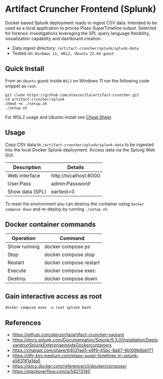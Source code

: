 # Artifact Cruncher Frontend (Splunk)
Docker based Splunk deployment ready to ingest CSV data. Intended to be used as a local application to proces Plaso SuperTimeline output. 
Selected for forensic investigations leveraging the SPL query language flexibility, visualization capability and dashboard creation.

* Data ingest directory: `/artifact-cruncher/splunk/splunk-data`
* Tested on: `Windows 11, WSL2, Ubuntu 22.04 guest`

## Quick Install
From an `Ubuntu` guest inside `WSL2` on Windows 11 run the following code snippet as `root`.
```
git clone https://github.com/alexzorila/artifact-cruncher.git
cd artifact-cruncher/splunk
chmod +x ./setup.sh
./setup.sh
```
For WSL2 usage and Ubuntu install see [Cheat Sheet](../README.md#wsl-2-cheat-sheet).

## Usage
Copy CSV data to `/artifact-cruncher/splunk/splunk-data` to be ingested into the local Docker Splunk deployment.
Access data via the Splung Web GUI.

| Description | Details |
|-------------|---------|
Web interface | http://localhost:8000
User:Pass | admin:Password!
Show data (SPL) | earliest=0

To reset the environment you can destroy the container using `docker compose down` and re-deploy by running `./setup.sh`.

## Docker container commands
| Operation   | Command |
|-------------|---------|
| Show running	|	docker compose ps |
| Stop			|	docker compose stop |
| Restart		|	docker compose restart |
| Execute		|	docker compose exec |
| Destroy		|	docker compose down |

## Gain interactive access as root
```
docker compose exec -u root splunk bash
```

## References
- https://github.com/alexzorila/artifact-cruncher-vagrant
- https://docs.splunk.com/Documentation/Splunk/9.3.0/Installation/DeployandrunSplunkEnterpriseinsideDockercontainers
- https://chatgpt.com/share/6402fae5-e8f9-45bc-8a67-6b109b6bbf71
- https://dfir-kev.medium.com/plaso-super-timelines-in-splunk-a563181a1da5
- https://docs.docker.com/reference/cli/docker/compose/
- https://stackoverflow.com/a/54213140

